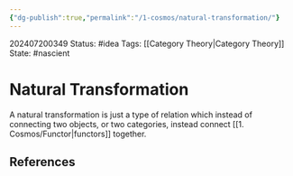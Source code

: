 ```yaml
---
{"dg-publish":true,"permalink":"/1-cosmos/natural-transformation/"}
---
```


202407200349
Status: #idea
Tags: [[Category Theory\|Category Theory]]
State: #nascient
# Natural Transformation

A natural transformation is just a type of relation which instead of connecting two objects, or two categories, instead connect [[1. Cosmos/Functor\|functors]] together.

## References
